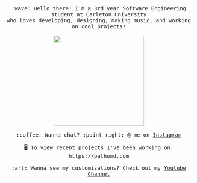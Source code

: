 <p align="center">
  <samp>
    :wave: Hello there! I'm a 3rd year Software Engineering student at Carleton University
    <br>who loves developing, designing, making music, and working on cool projects!<br>
    <br>
    <img src="https://i.pinimg.com/originals/34/34/f6/3434f61149a8823f79f0c7f81245e52c.gif" width="240px" align="center">
    <br><br>:coffee: Wanna chat? :point_right: @ me on <a href="https://www.instagram.com/pathum.danthanarayana/">Instagram</a>
    <br><br>🖥️ To view recent projects I've been working on: https://pathumd.com
    <br><br>:art: Wanna see my customizations? Check out my <a href="https://www.youtube.com/channel/UCwBEcY77KvSDHY8fWgY8gqg">Youtube Channel</a>
  </samp>
</p>
